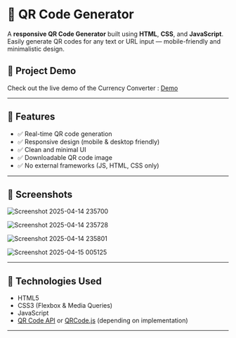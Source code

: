# 📱 QR Code Generator

A **responsive QR Code Generator** built using **HTML**, **CSS**, and **JavaScript**. Easily generate QR codes for any text or URL input — mobile-friendly and minimalistic design.

## 🎥 Project Demo

Check out the live demo of the Currency Converter : [Demo](https://pratikkhot-qr-code-generator.netlify.app/)

---

## 🚀 Features

- ✅ Real-time QR code generation
- ✅ Responsive design (mobile & desktop friendly)
- ✅ Clean and minimal UI
- ✅ Downloadable QR code image
- ✅ No external frameworks (JS, HTML, CSS only)

---

## 📸 Screenshots

 ![Screenshot 2025-04-14 235700](https://github.com/user-attachments/assets/f1ea2e3f-c186-411a-80d6-2310457ed259)

 ![Screenshot 2025-04-14 235728](https://github.com/user-attachments/assets/a0c09e81-4407-4789-b837-c1d7a4ff7d26)

 ![Screenshot 2025-04-14 235801](https://github.com/user-attachments/assets/2bac2984-112c-462a-a420-d1cef4c53d66)

 ![Screenshot 2025-04-15 005125](https://github.com/user-attachments/assets/b1109717-0eeb-497c-a79e-7d9d435c0575)

---

## 🧩 Technologies Used

- HTML5
- CSS3 (Flexbox & Media Queries)
- JavaScript 
- [QR Code API](https://goqr.me/api/) or [QRCode.js](https://github.com/davidshimjs/qrcodejs) (depending on implementation)

---



